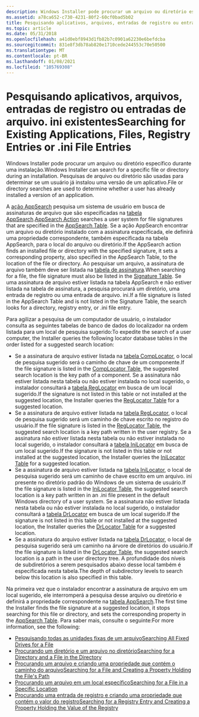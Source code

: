 ```yaml
---
description: Windows Installer pode procurar um arquivo ou diretório específico durante uma instalação. Pesquisas de arquivo ou diretório são usadas para determinar se um usuário já instalou uma versão de um aplicativo.
ms.assetid: a78ca652-c730-4231-80f2-60cf0bad5b02
title: Pesquisando aplicativos, arquivos, entradas de registro ou entradas de arquivo. ini existentes
ms.topic: article
ms.date: 05/31/2018
ms.openlocfilehash: a41d0ebf8943d1fb82b7c0901a62230e6befdcba
ms.sourcegitcommit: 831e8f3db78ab820e1710cede244553c70e50500
ms.translationtype: MT
ms.contentlocale: pt-BR
ms.lasthandoff: 01/08/2021
ms.locfileid: "105769308"
---
```

# <a name="searching-for-existing-applications-files-registry-entries-or-ini-file-entries"></a><span data-ttu-id="678f9-104">Pesquisando aplicativos, arquivos, entradas de registro ou entradas de arquivo. ini existentes</span><span class="sxs-lookup"><span data-stu-id="678f9-104">Searching for Existing Applications, Files, Registry Entries or .ini File Entries</span></span>

<span data-ttu-id="678f9-105">Windows Installer pode procurar um arquivo ou diretório específico durante uma instalação.</span><span class="sxs-lookup"><span data-stu-id="678f9-105">Windows Installer can search for a specific file or directory during an installation.</span></span> <span data-ttu-id="678f9-106">Pesquisas de arquivo ou diretório são usadas para determinar se um usuário já instalou uma versão de um aplicativo.</span><span class="sxs-lookup"><span data-stu-id="678f9-106">File or directory searches are used to determine whether a user has already installed a version of an application.</span></span>

<span data-ttu-id="678f9-107">A [ação AppSearch](appsearch-action.md) pesquisa um sistema de usuário em busca de assinaturas de arquivo que são especificadas na [tabela AppSearch](appsearch-table.md).</span><span class="sxs-lookup"><span data-stu-id="678f9-107">[AppSearch Action](appsearch-action.md) searches a user system for file signatures that are specified in the [AppSearch Table](appsearch-table.md).</span></span> <span data-ttu-id="678f9-108">Se a ação AppSearch encontrar um arquivo ou diretório instalado com a assinatura especificada, ele definirá uma propriedade correspondente, também especificada na tabela AppSearch, para o local do arquivo ou diretório.</span><span class="sxs-lookup"><span data-stu-id="678f9-108">If the AppSearch action finds an installed file or directory with the specified signature, it sets a corresponding property, also specified in the AppSearch Table, to the location of the file or directory.</span></span> <span data-ttu-id="678f9-109">Ao pesquisar um arquivo, a assinatura de arquivo também deve ser listada na [tabela de assinatura](signature-table.md).</span><span class="sxs-lookup"><span data-stu-id="678f9-109">When searching for a file, the file signature must also be listed in the [Signature Table](signature-table.md).</span></span> <span data-ttu-id="678f9-110">Se uma assinatura de arquivo estiver listada na tabela AppSearch e não estiver listada na tabela de assinatura, a pesquisa procurará um diretório, uma entrada de registro ou uma entrada de arquivo. ini.</span><span class="sxs-lookup"><span data-stu-id="678f9-110">If a file signature is listed in the AppSearch Table and is not listed in the Signature Table, the search looks for a directory, registry entry, or .ini file entry.</span></span>

<span data-ttu-id="678f9-111">Para agilizar a pesquisa de um computador de usuário, o instalador consulta as seguintes tabelas de banco de dados do localizador na ordem listada para um local de pesquisa sugerido:</span><span class="sxs-lookup"><span data-stu-id="678f9-111">To expedite the search of a user computer, the Installer queries the following locator database tables in the order listed for a suggested search location:</span></span>

-   <span data-ttu-id="678f9-112">Se a assinatura de arquivo estiver listada na [tabela CompLocator](complocator-table.md), o local de pesquisa sugerido será o caminho de chave de um componente.</span><span class="sxs-lookup"><span data-stu-id="678f9-112">If the file signature is listed in the [CompLocator Table](complocator-table.md), the suggested search location is the key path of a component.</span></span> <span data-ttu-id="678f9-113">Se a assinatura não estiver listada nesta tabela ou não estiver instalada no local sugerido, o instalador consultará a [tabela RegLocator](reglocator-table.md) em busca de um local sugerido.</span><span class="sxs-lookup"><span data-stu-id="678f9-113">If the signature is not listed in this table or not installed at the suggested location, the Installer queries the [RegLocator Table](reglocator-table.md) for a suggested location.</span></span>
-   <span data-ttu-id="678f9-114">Se a assinatura de arquivo estiver listada na [tabela RegLocator](reglocator-table.md), o local de pesquisa sugerido será um caminho de chave escrito no registro do usuário.</span><span class="sxs-lookup"><span data-stu-id="678f9-114">If the file signature is listed in the [RegLocator Table](reglocator-table.md), the suggested search location is a key path written in the user registry.</span></span> <span data-ttu-id="678f9-115">Se a assinatura não estiver listada nesta tabela ou não estiver instalada no local sugerido, o instalador consultará a [tabela IniLocator](inilocator-table.md) em busca de um local sugerido.</span><span class="sxs-lookup"><span data-stu-id="678f9-115">If the signature is not listed in this table or not installed at the suggested location, the Installer queries the [IniLocator Table](inilocator-table.md) for a suggested location.</span></span>
-   <span data-ttu-id="678f9-116">Se a assinatura de arquivo estiver listada na [tabela IniLocator](inilocator-table.md), o local de pesquisa sugerido será um caminho de chave escrito em um arquivo. ini presente no diretório padrão do Windows de um sistema de usuário.</span><span class="sxs-lookup"><span data-stu-id="678f9-116">If the file signature is listed in the [IniLocator Table](inilocator-table.md), the suggested search location is a key path written in an .ini file present in the default Windows directory of a user system.</span></span> <span data-ttu-id="678f9-117">Se a assinatura não estiver listada nesta tabela ou não estiver instalada no local sugerido, o instalador consultará a [tabela DrLocator](drlocator-table.md) em busca de um local sugerido.</span><span class="sxs-lookup"><span data-stu-id="678f9-117">If the signature is not listed in this table or not installed at the suggested location, the Installer queries the [DrLocator Table](drlocator-table.md) for a suggested location.</span></span>
-   <span data-ttu-id="678f9-118">Se a assinatura do arquivo estiver listada na [tabela DrLocator](drlocator-table.md), o local de pesquisa sugerido será um caminho na árvore de diretórios do usuário.</span><span class="sxs-lookup"><span data-stu-id="678f9-118">If the file signature is listed in the [DrLocator Table](drlocator-table.md), the suggested search location is a path in the user directory tree.</span></span> <span data-ttu-id="678f9-119">A profundidade dos níveis de subdiretórios a serem pesquisados abaixo desse local também é especificada nesta tabela.</span><span class="sxs-lookup"><span data-stu-id="678f9-119">The depth of subdirectory levels to search below this location is also specified in this table.</span></span>

<span data-ttu-id="678f9-120">Na primeira vez que o instalador encontrar a assinatura de arquivo em um local sugerido, ele interromperá a pesquisa desse arquivo ou diretório e definirá a propriedade correspondente na [tabela AppSearch](appsearch-table.md).</span><span class="sxs-lookup"><span data-stu-id="678f9-120">The first time the Installer finds the file signature at a suggested location, it stops searching for this file or directory, and sets the corresponding property in the [AppSearch Table](appsearch-table.md).</span></span> <span data-ttu-id="678f9-121">Para saber mais, consulte o seguinte:</span><span class="sxs-lookup"><span data-stu-id="678f9-121">For more information, see the following:</span></span>

-   [<span data-ttu-id="678f9-122">Pesquisando todas as unidades fixas de um arquivo</span><span class="sxs-lookup"><span data-stu-id="678f9-122">Searching All Fixed Drives for a File</span></span>](searching-all-fixed-drives-for-a-file.md)
-   [<span data-ttu-id="678f9-123">Procurando um diretório e um arquivo no diretório</span><span class="sxs-lookup"><span data-stu-id="678f9-123">Searching for a Directory and a File in the Directory</span></span>](searching-for-a-directory-and-a-file-in-the-directory.md)
-   [<span data-ttu-id="678f9-124">Procurando um arquivo e criando uma propriedade que contém o caminho do arquivo</span><span class="sxs-lookup"><span data-stu-id="678f9-124">Searching for a File and Creating a Property Holding the File's Path</span></span>](searching-for-a-file-and-creating-a-property-holding-the-file-s-path.md)
-   [<span data-ttu-id="678f9-125">Procurando um arquivo em um local específico</span><span class="sxs-lookup"><span data-stu-id="678f9-125">Searching for a File in a Specific Location</span></span>](searching-for-a-file-in-a-specific-location.md)
-   [<span data-ttu-id="678f9-126">Procurando uma entrada de registro e criando uma propriedade que contém o valor do registro</span><span class="sxs-lookup"><span data-stu-id="678f9-126">Searching for a Registry Entry and Creating a Property Holding the Value of the Registry</span></span>](searching-for-a-registry-entry-and-creating-a-property-holding-the-value-of-the-registry.md)

 

 



